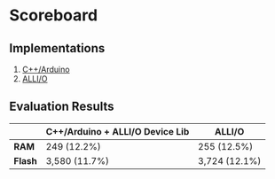 # Scoreboard

## Implementations

1. [C++/Arduino](arduino/README.md)
2. [ALLI/O](allio/README.md)

## Evaluation Results

|           | C++/Arduino + ALLI/O Device Lib | ALLI/O        |
|-----------|---------------------------------|---------------|
| **RAM**   | 249 (12.2%)                     | 255 (12.5%)   |
| **Flash** | 3,580 (11.7%)                   | 3,724 (12.1%) |